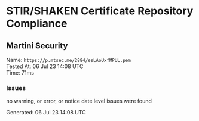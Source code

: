 # STIR/SHAKEN Certificate Repository Compliance

## Martini Security

Name: `https://p.mtsec.me/2884/esLAoUxfMPUL.pem`\
Tested At: 06 Jul 23 14:08 UTC\
Time: 71ms

### Issues

no warning, or error, or notice date level issues were found

Generated: 06 Jul 23 14:08 UTC
